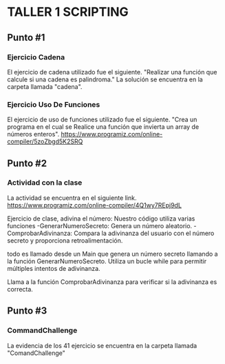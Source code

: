 # TALLER 1 SCRIPTING
## Punto #1
### Ejercicio Cadena
  El ejercicio de cadena utilizado fue el siguiente.
  "Realizar una función que calcule si una cadena es palindroma."
  La solución se encuentra en la carpeta llamada "cadena". 

### Ejercicio Uso De Funciones
   El ejercicio de uso de funciones utilizado fue el siguiente.
  "Crea un programa en el cual se Realice una función que invierta 
   un array de números enteros".
   https://www.programiz.com/online-compiler/5zoZbgd5K2SRQ

## Punto #2
### Actividad con la clase 
La actividad se encuentra en el siguiente link.
https://www.programiz.com/online-compiler/4Q1wy7REpj9dL 

Ejercicio de clase, adivina  el número: Nuestro código utiliza varias funciones
 -GenerarNumeroSecreto:  Genera un número aleatorio.
 -ComprobarAdivinanza:  Compara la adivinanza del usuario con el número secreto y proporciona retroalimentación.

todo es llamado desde un  Main que genera un número secreto llamando a la función GenerarNumeroSecreto.
Utiliza un bucle while para permitir múltiples intentos de adivinanza.

Llama a la función ComprobarAdivinanza para verificar si la adivinanza es correcta.

## Punto #3
### CommandChallenge
La evidencia de los 41 ejercicio se encuentra en la carpeta llamada "ComandChallenge"

